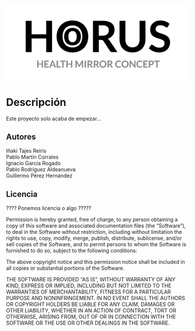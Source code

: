 ![logo](https://github.com/grialusal/horus/blob/master/assets/horus_logo_header.png)

# Descripción

Este proyecto solo acaba de empezar...

## Autores

Iñaki Tajes Reiris
\
Pablo Martín Corrales
\
Ignacio García Rogado
\
Pablo Rodríguez Aldeanueva
\
Guillermo Pérez Hernández

## Licencia
???? Ponemos licencia o algo ?????

Permission is hereby granted, free of charge, to any person
obtaining a copy of this software and associated documentation
files (the “Software”), to deal in the Software without
restriction, including without limitation the rights to use,
copy, modify, merge, publish, distribute, sublicense, and/or sell
copies of the Software, and to permit persons to whom the
Software is furnished to do so, subject to the following
conditions:

The above copyright notice and this permission notice shall be
included in all copies or substantial portions of the Software.

THE SOFTWARE IS PROVIDED “AS IS”, WITHOUT WARRANTY OF ANY KIND,
EXPRESS OR IMPLIED, INCLUDING BUT NOT LIMITED TO THE WARRANTIES
OF MERCHANTABILITY, FITNESS FOR A PARTICULAR PURPOSE AND
NONINFRINGEMENT. IN NO EVENT SHALL THE AUTHORS OR COPYRIGHT
HOLDERS BE LIABLE FOR ANY CLAIM, DAMAGES OR OTHER LIABILITY,
WHETHER IN AN ACTION OF CONTRACT, TORT OR OTHERWISE, ARISING
FROM, OUT OF OR IN CONNECTION WITH THE SOFTWARE OR THE USE OR
OTHER DEALINGS IN THE SOFTWARE.
